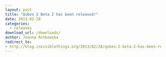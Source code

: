 ```yaml
---
layout: post
title: "Qubes 2 Beta 2 has been released!"
date: 2013-02-28
categories:
  - releases
download_url: /downloads/
author: Joanna Rutkowska
redirect_to:
- http://blog.invisiblethings.org/2013/02/28/qubes-2-beta-2-has-been-released.html
---
```

